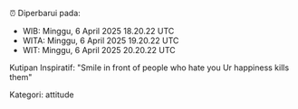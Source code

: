⏰ Diperbarui pada:
- WIB: Minggu, 6 April 2025 18.20.22 UTC
- WITA: Minggu, 6 April 2025 19.20.22 UTC
- WIT: Minggu, 6 April 2025 20.20.22 UTC

Kutipan Inspiratif:
"Smile in front of people who hate you Ur happiness kills them"


Kategori: attitude

